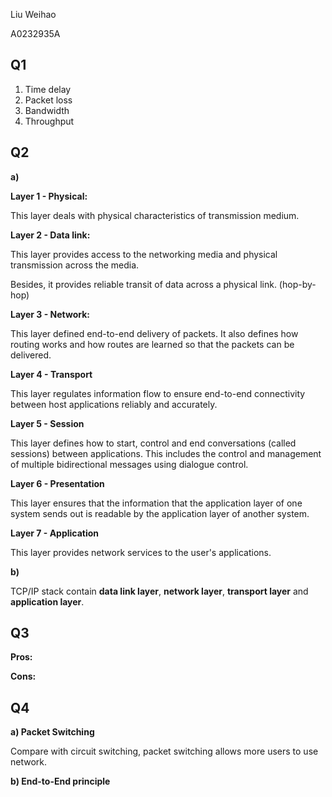 Liu Weihao

A0232935A

## Q1

1. Time delay 
2. Packet loss 
3. Bandwidth
4. Throughput

## Q2

**a)**

**Layer 1 - Physical:**

This layer deals with physical characteristics of transmission medium.

**Layer 2 - Data link:**

This layer provides access to the networking media and physical transmission across the media.

Besides, it provides reliable transit of data across a physical link. (hop-by-hop)

**Layer 3 - Network:**

This layer defined end-to-end delivery of packets. It also defines how routing works and how routes are learned so that the packets can be delivered.

**Layer 4 - Transport**

This layer regulates information flow to ensure end-to-end connectivity between host applications reliably and accurately.

**Layer 5 - Session**

This layer defines how to start, control and end conversations (called sessions) between applications. This includes the control and management of multiple bidirectional messages using dialogue control.

**Layer 6 - Presentation**

This layer ensures that the information that the application layer of one system sends out is readable by the application layer of another system.

**Layer 7 - Application**

This layer provides network services to the user's applications.

**b)**

TCP/IP stack contain **data link layer**, **network layer**, **transport layer** and **application layer**.

## Q3

**Pros:**



**Cons:**





## Q4

**a) Packet Switching**

Compare with circuit switching, packet switching allows more users to use network.

**b) End-to-End principle**

